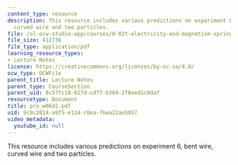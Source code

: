 ```yaml
---
content_type: resource
description: This resource includes various predictions on experiment 6, bent wire,
  curved wire and two particles.
file: /ol-ocw-studio-app/courses/8-02t-electricity-and-magnetism-spring-2005/9c8c2814a9f5e114c0ea76ea22ae5057_prs_w06d2.pdf
file_size: 412736
file_type: application/pdf
learning_resource_types:
- Lecture Notes
license: https://creativecommons.org/licenses/by-nc-sa/4.0/
ocw_type: OCWFile
parent_title: Lecture Notes
parent_type: CourseSection
parent_uid: 8c57fc19-927d-cd77-b384-2f8eed1c0daf
resourcetype: Document
title: prs_w06d2.pdf
uid: 9c8c2814-a9f5-e114-c0ea-76ea22ae5057
video_metadata:
  youtube_id: null
---
```

This resource includes various predictions on experiment 6, bent wire, curved wire and two particles.